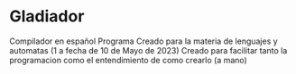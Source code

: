 # Gladiador
Compilador en español
Programa Creado para la materia de lenguajes y automatas (1 a fecha de 10 de Mayo de 2023)
Creado para facilitar tanto la programacion como el entendimiento de como crearlo (a mano)
